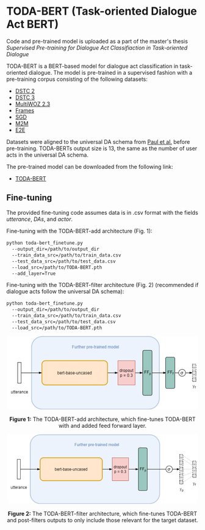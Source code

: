 # TODA-BERT (Task-oriented Dialogue Act BERT)
Code and pre-trained model is uploaded as a part of the master's thesis *Supervised Pre-training for Dialogue Act Classifiaction in Task-oriented Dialogue*

TODA-BERT is a BERT-based model for dialogue act classification in task-oriented dialogue. The model is pre-trained in a supervised fashion with a pre-training corpus consisting of the following datasets: 
- [DSTC 2](https://www.aclweb.org/anthology/W14-4337.pdf)
- [DSTC 3](https://www.microsoft.com/en-us/research/wp-content/uploads/2016/02/write_up.pdf)
- [MultiWOZ 2.3](https://arxiv.org/pdf/2010.05594.pdf)
- [Frames](https://www.aclweb.org/anthology/W17-5526v2.pdf) 
- [SGD](https://arxiv.org/pdf/1909.05855.pdf)
- [M2M](https://arxiv.org/pdf/1801.04871.pdf)
- [E2E](https://arxiv.org/pdf/1807.11125.pdf)

Datasets were aligned to the universal DA schema from [Paul et al.](https://arxiv.org/pdf/1907.03020.pdf) before pre-training. TODA-BERTs output size is 13, the same as the number of user acts in the universal DA schema.

The pre-trained model can be downloaded from the following link:
- [TODA-BERT](https://drive.google.com/file/d/1GB7yPYhvOAli_10Dt7OE0mgubFfwWfr2/view?usp=sharing)

## Fine-tuning
The provided fine-tuning code assumes data is in .csv format with the fields *utterance*, *DAs*, and *actor*.

Fine-tuning with the TODA-BERT-add architecture (Fig. 1):
```shell
python toda-bert_finetune.py
  --output_dir=/path/to/output_dir
  --train_data_src=/path/to/train_data.csv
  --test_data_src=/path/to/test_data.csv
  --load_src=/path/to/TODA-BERT.pth
  --add_layer=True
```

Fine-tuning with the TODA-BERT-filter architecture (Fig. 2) (recommended if dialogue acts follow the universal DA schema):
```shell
python toda-bert_finetune.py
  --output_dir=/path/to/output_dir
  --train_data_src=/path/to/train_data.csv
  --test_data_src=/path/to/test_data.csv
  --load_src=/path/to/TODA-BERT.pth
```
<p align="center">
  <img src="/figures/TODA-BERT-add.png" alt="TODA-BERT-add architecture" width="500"/>
</p>

<p align="center"><b>Figure 1:</b> The TODA-BERT-add architecture, which fine-tunes TODA-BERT with and added feed forward layer.</p>

<p align="center">
  <img src="/figures/TODA-BERT-filter.png" alt="TODA-BERT-filter architecture" width="500"/>
</p>

<p align="center"><b>Figure 2:</b> The TODA-BERT-filter architecture, which fine-tunes TODA-BERT and post-filters outputs to only include those relevant for the target dataset.</p>
